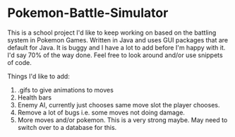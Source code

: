 # Pokemon-Battle-Simulator
This is a school project I'd like to keep working on based on the battling system in Pokemon Games. Written in Java and uses GUI packages that are default for Java. It is buggy and I have a lot to add before I'm happy with it. I'd say 70% of the way done. Feel free to look around and/or use snippets of code.

Things I'd like to add:
1) .gifs to give animations to moves
2) Health bars
3) Enemy AI, currently just chooses same move slot the player chooses.
4) Remove a lot of bugs i.e. some moves not doing damage.
5) More moves and/or pokemon. This is a very strong maybe. May need to switch over to a database for this.
